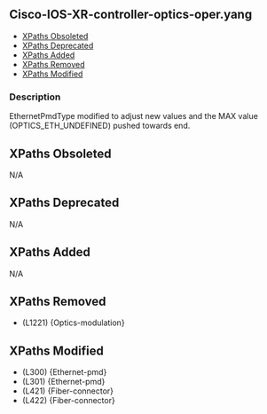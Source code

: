 ## Cisco-IOS-XR-controller-optics-oper.yang

- [XPaths Obsoleted](#xpaths-obsoleted)
- [XPaths Deprecated](#xpaths-deprecated)
- [XPaths Added](#xpaths-added)
- [XPaths Removed](#xpaths-removed)
- [XPaths Modified](#xpaths-modified)

### Description

EthernetPmdType modified to adjust new values and the MAX value (OPTICS_ETH_UNDEFINED) pushed towards end.

## XPaths Obsoleted

N/A

## XPaths Deprecated

N/A

## XPaths Added

N/A

## XPaths Removed

- (L1221)	{Optics-modulation}

## XPaths Modified

- (L300)	{Ethernet-pmd}
- (L301)	{Ethernet-pmd}
- (L421)	{Fiber-connector}
- (L422)	{Fiber-connector}

